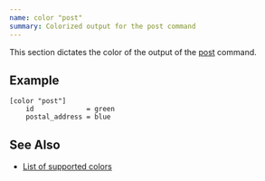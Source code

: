 ```yaml
---
name: color "post"
summary: Colorized output for the post command
---
```


This section dictates the color of the output of the
[post](/documentation/commands/post) command.

## Example

    [color "post"]
        id             = green
        postal_address = blue

## See Also

* [List of supported colors](/documentation/configuration/color#list_of_supported_colors)

